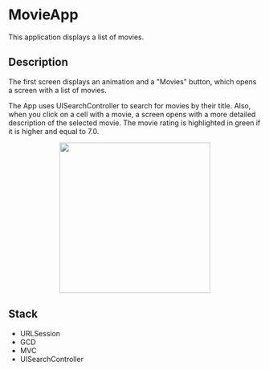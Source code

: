 # MovieApp
<p>This application displays a list of movies.</p>

## Description
<p>The first screen displays an animation and a "Movies" button, which opens a screen with a list of movies. </p>
<p>The App uses UISearchController to search for movies by their title.
Also, when you click on a cell with a movie, a screen opens with a more detailed description of the selected movie.
The movie rating is highlighted in green if it is higher and equal to 7.0.
</p>
<p align="center">
    <img src="https://github.com/VaryaUtkina/MovieApp/blob/e0f36719539e81826bd5dc9a2c9729a3dfb0f240/assets/MovieApp.gif" width=300px>
</p>

## Stack
+ URLSession
+ GCD
+ MVC
+ UISearchController
